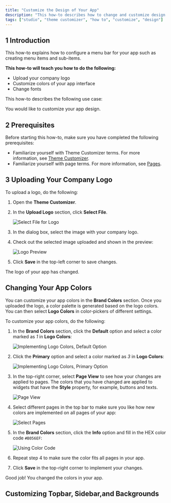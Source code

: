 ```yaml
---
title: "Customize the Design of Your App"
description: "This how-to describes how to change and customize design in Mendix Studio."
tags: ["studio", "theme customizer", "how to", "customize", "design"]
---
```


## 1 Introduction

This how-to explains how to configure a menu bar for your app such as creating menu items and sub-items. 

**This how-to will teach you how to do the following:**

* Upload your company logo
* Customize colors of your app interface
* Change fonts

This how-to describes the following use case: 

You would like to customize your app design.

## 2 Prerequisites

Before starting this how-to, make sure you have completed the following prerequisites:

* Familiarize yourself with Theme Customizer terms. For more information, see [Theme Customizer](/studio/theme-customizer). 
* Familiarize yourself with page terms. For more information, see [Pages](/studio/page-editor). 

## 3 Uploading Your Company Logo

To upload a logo, do the following:

1. Open the **Theme Customizer**.

2. In the **Upload Logo** section, click **Select File**.

   ![Select File for Logo](attachments/theme-customizer-how-to-customize-design/select-logo.png)

3. In the dialog box, select the image with your company logo.

4. Check out the selected image uploaded and shown in the preview:

   ![Logo Preview](attachments/theme-customizer-how-to-customize-design/logo-preview.png)

5. Click **Save** in the top-left corner to save changes.

The logo of your app has changed.

## Changing Your App Colors

You can customize your app colors in the **Brand Colors** section. Once you uploaded the logo, a color palette is generated based on the logo colors. You can then select **Logo Colors** in color-pickers of different settings.

To customize your app colors, do the following:

1. In the **Brand Colors** section, click the **Default** option and select a color marked as *1* in **Logo Colors**:

    ![Implementing Logo Colors, Default Option](attachments/theme-customizer-how-to-customize-design/implementing-logo-colors-default.png)

2. Click the **Primary** option and select a color marked as *3* in **Logo Colors**:

    ![Implementing Logo Colors, Primary Option](attachments/theme-customizer-how-to-customize-design/implementing-logo-colors-primary.png)

3. In the top-right corner, select **Page View** to see how your changes are applied to pages. The colors that you have changed are applied to widgets that have the **Style** property, for example, buttons and texts. 

    ![Page View](attachments/theme-customizer-how-to-customize-design/page-view.png)

4. Select different pages in the top bar to make sure you like how new colors are implemented on all pages of your app:

    ![Select Pages](attachments/theme-customizer-how-to-customize-design/selecting-pages.png)

5. In the **Brand Colors** section, click the **Info** option and fill in the HEX color code `#B056EF`:

    ![Using Color Code](attachments/theme-customizer-how-to-customize-design/hex-color-code.png)

6. Repeat step 4 to make sure the color fits all pages in your app.
7. Click **Save** in the top-right corner to implement your changes.

Good job! You changed the colors in your app. 

## Customizing Topbar, Sidebar,and Backgrounds

